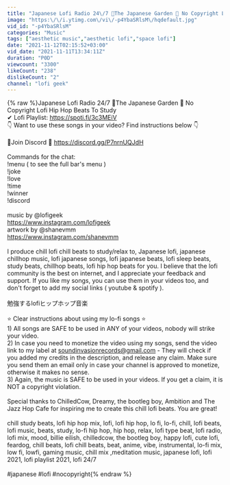 ```yaml
---
title: "Japanese Lofi Radio 24\/7 🔴The Japanese Garden 🔴 No Copyright Lofi Hip Hop Beats To Study"
image: "https:\/\/i.ytimg.com\/vi\/-p4YbaSRlsM\/hqdefault.jpg"
vid_id: "-p4YbaSRlsM"
categories: "Music"
tags: ["aesthetic music","aesthetic lofi","space lofi"]
date: "2021-11-12T02:15:52+03:00"
vid_date: "2021-11-11T13:34:11Z"
duration: "P0D"
viewcount: "3300"
likeCount: "238"
dislikeCount: "2"
channel: "lofi geek"
---
```

{% raw %}Japanese Lofi Radio 24/7 🔴The Japanese Garden 🔴 No Copyright Lofi Hip Hop Beats To Study<br />✔ Lofi Playlist: <a rel="nofollow" target="blank" href="https://spoti.fi/3c3MEiV">https://spoti.fi/3c3MEiV</a><br />👇 Want to use these songs in your video? Find instructions below 👇 <br /><br />🍕Join Discord 🍕 <a rel="nofollow" target="blank" href="https://discord.gg/P7nrnUQJdH">https://discord.gg/P7nrnUQJdH</a><br /><br />Commands for the chat:<br />!menu ( to see the full bar's menu )<br />!joke<br />!love<br />!time<br />!winner<br />!discord<br /><br />music by @lofigeek<br /><a rel="nofollow" target="blank" href="https://www.instagram.com/lofigeek">https://www.instagram.com/lofigeek</a><br />artwork by @shanevmm<br /><a rel="nofollow" target="blank" href="https://www.instagram.com/shanevmm">https://www.instagram.com/shanevmm</a><br /><br />I produce chill lofi chill beats to study/relax to, Japanese lofi, japanese chillhop music, lofi japanese songs, lofi japanese beats, lofi sleep beats, study beats, chillhop beats, lofi hip hop beats for you. I believe that the lofi community is the best on internet, and I appreciate your feedback and support. If you like my songs, you can use them in your videos too, and don't forget to add my social links ( youtube &amp; spotify ).<br /><br />勉強するlofiヒップホップ音楽<br /><br />⭐ Clear instructions about using my lo-fi songs ⭐<br />1) All songs are SAFE to be used in ANY of your videos, nobody will strike your video.<br />2) In case you need to monetize the video using my songs, send the video link to my label at soundinvasionrecords@gmail.com - They will check if you added my credits in the description, and release any claim. Make sure you send them an email only in case your channel is approved to monetize, otherwise it makes no sense.<br />3) Again, the music is SAFE to be used in your videos. If you get a claim, it is NOT a copyright violation.<br /><br />Special thanks to ChilledCow, Dreamy, the bootleg boy, Ambition and The Jazz Hop Cafe for inspiring me to create this chill lofi beats. You are great!<br /><br />chill study beats, lofi hip hop mix, lofi, lofi hip hop, lo fi, lo-fi, chill, lofi beats, lofi music, beats, study, lo-fi hip hop, hip hop, relax, lofi type beat, lofi radio, lofi mix, mood, billie eilish, chilledcow, the bootleg boy, happy lofi, cute lofi, feardog, chill beats, lofi chill beats, beat, anime, vibe, instrumental, lo-fi mix, low fi, lowfi, gaming music, chill mix ,meditation music, japanese lofi, lofi 2021, lofi playlist 2021, lofi 24/7<br /><br />#japanese #lofi #nocopyright{% endraw %}
